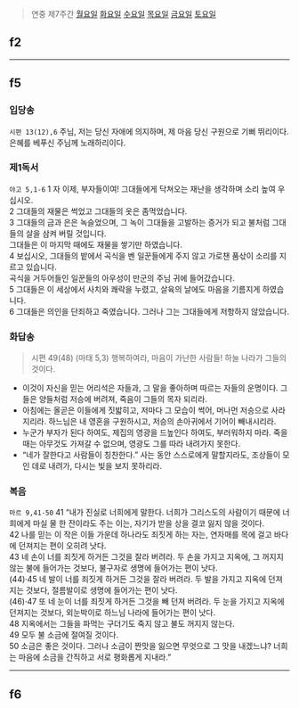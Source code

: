 > 연중 제7주간 [월요일](#f2) [화요일](#f3) [수요일](#f4) [목요일](#f5) [금요일](#f6) [토요일](#fs)


## f2



----


## f5

### 입당송

`시편 13(12),6` 주님, 저는 당신 자애에 의지하며, 제 마음 당신 구원으로 기뻐 뛰리이다. 은혜를 베푸신 주님께 노래하리이다.


### 제1독서
`야고 5,1-6` 1 자 이제, 부자들이여! 그대들에게 닥쳐오는 재난을 생각하며 소리 높여 우십시오.  
2 그대들의 재물은 썩었고 그대들의 옷은 좀먹었습니다.  
3 그대들의 금과 은은 녹슬었으며, 그 녹이 그대들을 고발하는 증거가 되고 불처럼 그대들의 살을 삼켜 버릴 것입니다.  
그대들은 이 마지막 때에도 재물을 쌓기만 하였습니다.  
4 보십시오, 그대들의 밭에서 곡식을 벤 일꾼들에게 주지 않고 가로챈 품삯이 소리를 지르고 있습니다.  
곡식을 거두어들인 일꾼들의 아우성이 만군의 주님 귀에 들어갔습니다.  
5 그대들은 이 세상에서 사치와 쾌락을 누렸고, 살육의 날에도 마음을 기름지게 하였습니다.  
6 그대들은 의인을 단죄하고 죽였습니다. 그러나 그는 그대들에게 저항하지 않았습니다.  


### 화답송
> 시편 49(48) (마태 5,3) 행복하여라, 마음이 가난한 사람들! 하늘 나라가 그들의 것이다.  
- 이것이 자신을 믿는 어리석은 자들과, 그 말을 좋아하며 따르는 자들의 운명이다. 그들은 양들처럼 저승에 버려져, 죽음이 그들의 목자 되리라.
- 아침에는 올곧은 이들에게 짓밟히고, 저마다 그 모습이 썩어, 머나먼 저승으로 사라지리라. 하느님은 내 영혼을 구원하시고, 저승의 손아귀에서 기어이 빼내시리라.
- 누군가 부자가 된다 하여도, 제집의 영광을 드높인다 하여도, 부러워하지 마라. 죽을 때는 아무것도 가져갈 수 없으며, 영광도 그를 따라 내려가지 못한다.
- “네가 잘한다고 사람들이 칭찬한다.” 사는 동안 스스로에게 말할지라도, 조상들이 모인 데로 내려가, 다시는 빛을 보지 못하리라.


### 복음
`마르 9,41-50` 41 “내가 진실로 너희에게 말한다. 너희가 그리스도의 사람이기 때문에 너희에게 마실 물 한 잔이라도 주는 이는, 자기가 받을 상을 결코 잃지 않을 것이다.  
42 나를 믿는 이 작은 이들 가운데 하나라도 죄짓게 하는 자는, 연자매를 목에 걸고 바다에 던져지는 편이 오히려 낫다.  
43 네 손이 너를 죄짓게 하거든 그것을 잘라 버려라. 두 손을 가지고 지옥에, 그 꺼지지 않는 불에 들어가는 것보다, 불구자로 생명에 들어가는 편이 낫다.  
(44)·45 네 발이 너를 죄짓게 하거든 그것을 잘라 버려라. 두 발을 가지고 지옥에 던져지는 것보다, 절름발이로 생명에 들어가는 편이 낫다.  
(46)·47 또 네 눈이 너를 죄짓게 하거든 그것을 빼 던져 버려라. 두 눈을 가지고 지옥에 던져지는 것보다, 외눈박이로 하느님 나라에 들어가는 편이 낫다.  
48 지옥에서는 그들을 파먹는 구더기도 죽지 않고 불도 꺼지지 않는다.  
49 모두 불 소금에 절여질 것이다.  
50 소금은 좋은 것이다. 그러나 소금이 짠맛을 잃으면 무엇으로 그 맛을 내겠느냐? 너희는 마음에 소금을 간직하고 서로 평화롭게 지내라.”


----

## f6